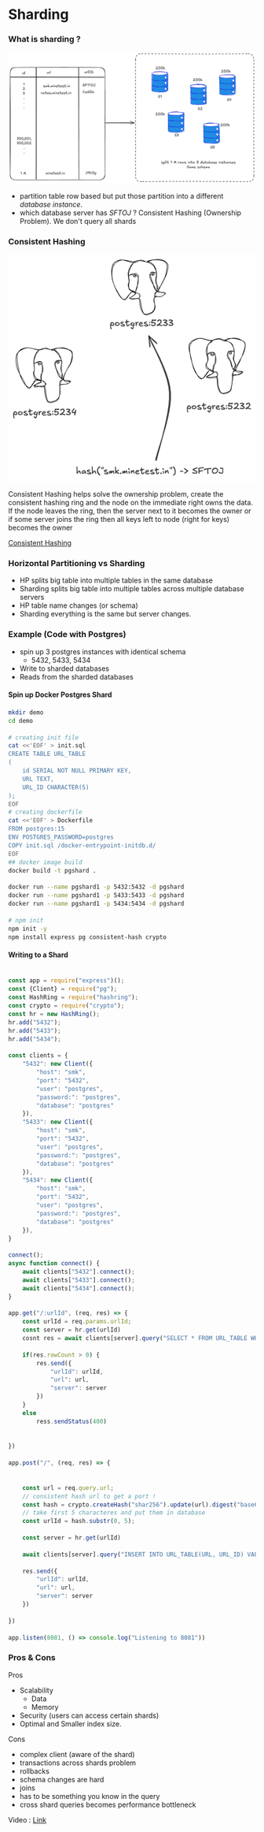 # Sharding

### What is sharding ?

![](assets/Pasted%20image%2020250925234921.png)

- partition table row based but put those partition into a different *database instance*.
- which database server has *SFTOJ* ? Consistent Hashing (Ownership Problem). We don't query all shards

### Consistent Hashing

![](assets/Pasted%20image%2020250925235248.png)

Consistent Hashing helps solve the ownership problem, create the consistent hashing ring and the node on the immediate right owns the data.
If the node leaves the ring, then the server next to it becomes the owner or if some server joins the ring then all keys left to node (right for keys) becomes the owner

[Consistent Hashing](../../sd/hld/advanced/storage_engines.md)
### Horizontal Partitioning vs Sharding

- HP splits big table into multiple tables in the same database
- Sharding splits big table into multiple tables across multiple database servers
- HP table name changes (or schema)
- Sharding everything is the same but server changes.

### Example (Code with Postgres)

- spin up 3 postgres instances with identical schema
    - 5432, 5433, 5434
- Write to sharded databases
- Reads from the sharded databases
#### Spin up Docker Postgres Shard

```bash
mkdir demo
cd demo

# creating init file
cat <<'EOF' > init.sql
CREATE TABLE URL_TABLE
(
    id SERIAL NOT NULL PRIMARY KEY,
    URL TEXT,
    URL_ID CHARACTER(5)
);
EOF
# creating dockerfile
cat <<'EOF' > Dockerfile
FROM postgres:15
ENV POSTGRES_PASSWORD=postgres
COPY init.sql /docker-entrypoint-initdb.d/
EOF
## docker image build
docker build -t pgshard .

docker run --name pgshard1 -p 5432:5432 -d pgshard
docker run --name pgshard1 -p 5433:5433 -d pgshard
docker run --name pgshard1 -p 5434:5434 -d pgshard

# npm init
npm init -y
npm install express pg consistent-hash crypto
```

#### Writing to a Shard

```javascript

const app = require("express")();
const {Client} = require("pg");
const HashRing = require("hashring");
const crypto = require("crypto");
const hr = new HashRing();
hr.add("5432");
hr.add("5433");
hr.add("5434");

const clients = {
    "5432": new Client({
        "host": "smk",
        "port": "5432",
        "user": "postgres",
        "password:": "postgres",
        "database": "postgres"
    }),
    "5433": new Client({
        "host": "smk",
        "port": "5432",
        "user": "postgres",
        "password:": "postgres",
        "database": "postgres"
    }),
    "5434": new Client({
        "host": "smk",
        "port": "5432",
        "user": "postgres",
        "password:": "postgres",
        "database": "postgres"
    }),
}

connect();
async function connect() {
    await clients["5432"].connect();
    await clients["5433"].connect();
    await clients["5434"].connect();
}

app.get("/:urlId", (req, res) => {
    const urlId = req.params.urlId;
    const server = hr.get(urlId)
    cosnt res = await clients[server].query("SELECT * FROM URL_TABLE WHERE URL_ID = $1", [urlId]);
    
    if(res.rowCount > 0) {
        res.send({
            "urlId": urlId,
            "url": url,
            "server": server
        })
    }
    else
        ress.sendStatus(400)
    
    
})

app.post("/", (req, res) => {


    const url = req.query.url;
    // consistent hash url to get a port !
    const hash = crypto.createHash("shar256").update(url).digest("base64")
    // take first 5 characteres and put them in database
    const urlId = hash.substr(0, 5);
    
    const server = hr.get(urlId)
    
    await clients[server].query("INSERT INTO URL_TABLE(URL, URL_ID) VALUES ($1, $2)", [url, urlId])

    res.send({
        "urlId": urlId,
        "url": url,
        "server": server
    })
    
})

app.listen(8081, () => console.log("Listening to 8081"))

```

### Pros & Cons

Pros

- Scalability
    - Data
    - Memory
- Security (users can access certain shards)
- Optimal and Smaller index size.

Cons

- complex client (aware of the shard)
- transactions across shards problem
- rollbacks
- schema changes are hard
- joins
- has to be something you know in the query
- cross shard queries becomes performance bottleneck


Video : [Link](https://www.youtube.com/watch?v=iHNovZUZM3A)
